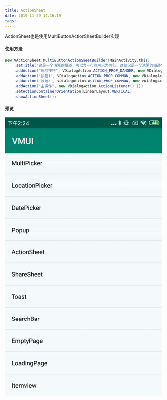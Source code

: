 ```yaml
---
title: ActionSheet
date: 2019-11-29 14:16:19
tags:
---
```


ActionSheet也是使用MultiButtonActionSheetBuilder实现

#### 使用方法

```java
new VActionSheet.MultiButtonActionSheetBuilder(MainActivity.this)
    .setTitle("这是一个清晰的描述，可以为一行也可以为两行，这仅仅是一个清晰的描述")
    .addAction("危险按钮", VDialogAction.ACTION_PROP_DANGER, new VDialogAction.ActionListener() {})
    .addAction("按钮1", VDialogAction.ACTION_PROP_COMMON, new VDialogAction.ActionListener() {})
    .addAction("按钮2", VDialogAction.ACTION_PROP_COMMON, new VDialogAction.ActionListener() {})
    .addAction("主操作", new VDialogAction.ActionListener() {})
    .setActionContainerOrientation(LinearLayout.VERTICAL)
    .showActionSheet();
```

#### 预览

![img](images/actionsheet.gif)